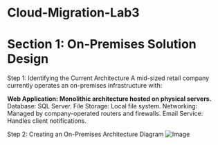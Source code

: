# Cloud-Migration-Lab3
<h1>Section 1: On-Premises Solution Design</h1>

Step 1: Identifying the Current Architecture
A mid-sized retail company currently operates an on-premises infrastructure with:

<b>Web Application: Monolithic architecture hosted on physical servers.</b>
Database: SQL Server.
File Storage: Local file system.
Networking: Managed by company-operated routers and firewalls.
Email Service: Handles client notifications.

Step 2: Creating an On-Premises Architecture Diagram
![Image](https://github.com/user-attachments/assets/465e78e3-c3fc-45fa-a458-98692d1ea21a)



